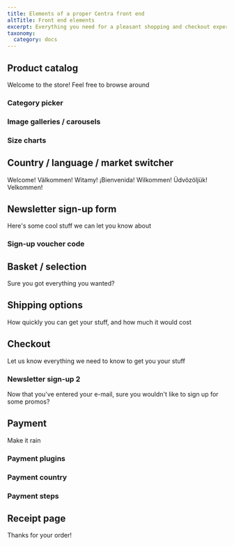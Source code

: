```yaml
---
title: Elements of a proper Centra front end
altTitle: Front end elements
excerpt: Everything you need for a pleasant shopping and checkout experience
taxonomy:
  category: docs
---
```


## Product catalog

Welcome to the store! Feel free to browse around

### Category picker

### Image galleries / carousels

### Size charts

## Country / language / market switcher

Welcome! Välkommen! Witamy! ¡Bienvenida! Wilkommen! Üdvözöljük! Velkommen!

## Newsletter sign-up form

Here's some cool stuff we can let you know about

### Sign-up voucher code

## Basket / selection

Sure you got everything you wanted?

## Shipping options

How quickly you can get your stuff, and how much it would cost

## Checkout

Let us know everything we need to know to get you your stuff

### Newsletter sign-up 2

Now that you've entered your e-mail, sure you wouldn't like to sign up for some promos?

## Payment

Make it rain

### Payment plugins

### Payment country

### Payment steps

## Receipt page

Thanks for your order!
